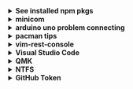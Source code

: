  <details>
   <summary>
   <strong>
      See installed npm pkgs
   </strong>

   </summary>

check globally installed npm packages:

```sh
npm list -g --depth 0
```

if see:

```sh
/usr/lib
∟-- (empty)
```

then just run:

```sh
npm list -g
```

[Determing which global packages need updating](https://docs.npmjs.com/updating-packages-downloaded-from-the-registry#determining-which-global-packages-need-updating)

```sh
npm outdated -g --depth=0
```

Update single package:

```sh
sudo npm update -g <package_name>
```

Updating all globally-installed packages:

```sh
sudo npm update -g
```

 </details>

<details>
<summary>
<strong>
minicom
</strong>

</summary>

To run:

```sh
sudo minicom -D /dev/ttyACM0
```

To stop, hit `CTRL-A` and then type `q`.

</details>

<details>
  <summary>
  <strong>
    arduino uno problem connecting
  </strong>

  </summary>

check which port arduino uno is connected to and change
permissions with:

```sh
sudo chmod 666 /dev/ttyACM0
```

(`ttyACM0` is just an example port)

</details>

<details>
  <summary>
   <strong>pacman tips</strong>
  </summary>
  <ul>
   <li>
     installed packages using pacman are in 
     <code>/var/lib/pacman/local</code>
   </li>
   <li>

To [Remove unused packages (orphans)](<https://wiki.archlinux.org/title/Pacman/Tips_and_tricks#Removing_unused_packages_(orphans)>) run:

```sh
sudo pacman -Qtdq | sudo pacman -Rns -
```

When there are no more orphans, the following will show:

```sh
error: argument '-' specified with empty stdin
```

   </li>
   <li>

For [Cleaning the package cache](https://wiki.archlinux.org/title/Pacman#Cleaning_the_package_cache) run:

I usually run the following to retain only one past version
and free more space:

```sh
paccache -rk1
```

this will retain the most recent 3 versions:

```sh
paccache -r
```

   </li>
  </ul>
</details>

<details>
  <summary><strong>vim-rest-console</strong></summary>

Name file with `.rest`, e.g., `request.rest`.

Comments can be made with `#` or `//`. Below is example:

```sh
// Example for requests.rest

# List all messages
http://localhost:3000
GET /messages

# Create a new message
http://localhost:3000
Content-Type: application/json
POST /messages

# Get a specific message by id
http://localhost:3000
GET /messages/123
```

To run, put cursor on line with `http://...` or `GET` or `POST`,
etc and hit `<cntl>j`, the default trigger key.

Look at terminal with running server to see output (if any)

For more info, like configurations, see [vim-rest-console docs](https://github.com/diepm/vim-rest-console/blob/master/doc/vim-rest-console.txt).

</details>

<details>
  <summary><strong>Visual Studio Code</strong></summary>

To edit `settings.json`:

```sh
cd ~/.config/Code/User
```

</details>

<details>
  <summary><strong>QMK</strong></summary>

Refer to [QMK Setup](https://docs.qmk.fm/#/newbs_getting_started) page.

Do the following from home directory. I kept getting errors/warnings about
no `bin/qmk` when I tried cloning my qmk github repo. With `qmk setup` run
from home directory, it asks to clone `qmk_firmware` repo to home
directory (which I eventually did and the following worked.
The docs do show how to clone it to another location, didn't look into it
though).

Follow `Linux/WSL` > `Arch / Manjaro` for setup and testing setup:

```sh
sudo pacman --needed --noconfirm -S git python-pip libffi
sudo pacman -S qmk
qmk setup
qmk compile -kb crkbd -km default
```

Configure build environment to be able to just run `qmk compile` and
`qmk flash` without adding `-kb` and `-km`:

```sh
qmk config user.keyboard=crkbd
qmk config user.keymap=justin0979
qmk compile
```

</details>

<details>
  <summary><strong>NTFS</strong></summary>

If connect usb with

```sh
sudo mount /dev/sda1 /mnt/usbstick
```

or

```sh
sudo mount -t ntfs3 /dev/sda1 /mnt/usbstick
```

or just plug in and get something like:

```sh
mount: /mnt: unknown filesystem type 'ntfs'
```

Install `ntfs-3g`:

```sh
sudo pacman -S ntfs-3g
```

My current kernel is `5.10.87-1-lts`, and according to
[NTFS](https://wiki.archlinux.org/title/NTFS)
you need to have kernal >= `5.15`

</details>

<details>
  <summary><strong>GitHub Token</strong></summary>

When attempting to access a repo and get a message saying that a password has expired and to use a token,
go to GitHub docs [Creating a personal access token](https://docs.github.com/en/authentication/keeping-your-account-and-data-secure/creating-a-personal-access-token)
and follow the instructions.

Basically, go to `Settings > <> Developer settings > Personal access tokens`<br />
From there, either click on an expired token to regenerate it, or generate a new one.

</details>
